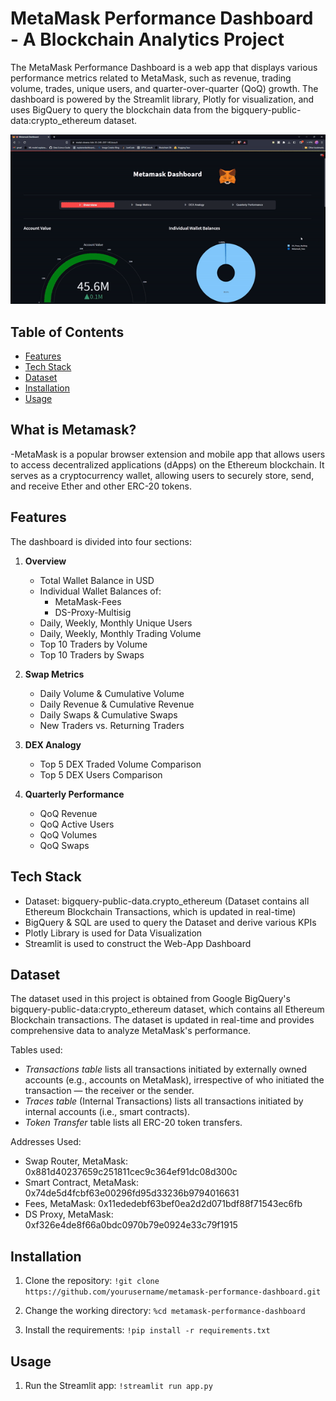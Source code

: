 # MetaMask Performance Dashboard - A Blockchain Analytics Project

The MetaMask Performance Dashboard is a web app that displays various performance metrics related to MetaMask, such as revenue, trading volume, trades, unique users, and quarter-over-quarter (QoQ) growth. The dashboard is powered by the Streamlit library, Plotly for visualization, and uses BigQuery to query the blockchain data from the bigquery-public-data:crypto_ethereum dataset.

![](https://github.com/roswin420/Metamask-Performance-Dashboard/blob/main/demo.gif)

## Table of Contents

- [Features](#features)
- [Tech Stack](#tech-stack)
- [Dataset](#dataset)
- [Installation](#installation)
- [Usage](#usage)

## What is Metamask?
-MetaMask is a popular browser extension and mobile app that allows users to access decentralized applications (dApps) on the Ethereum blockchain. It serves as a cryptocurrency wallet, allowing users to securely store, send, and receive Ether and other ERC-20 tokens.

## Features

The dashboard is divided into four sections:

1. **Overview**
    - Total Wallet Balance in USD
    - Individual Wallet Balances of:
        - MetaMask-Fees
        - DS-Proxy-Multisig
    - Daily, Weekly, Monthly Unique Users
    - Daily, Weekly, Monthly Trading Volume
    - Top 10 Traders by Volume
    - Top 10 Traders by Swaps

2. **Swap Metrics**
    - Daily Volume & Cumulative Volume
    - Daily Revenue & Cumulative Revenue
    - Daily Swaps & Cumulative Swaps
    - New Traders vs. Returning Traders

3. **DEX Analogy**
    - Top 5 DEX Traded Volume Comparison
    - Top 5 DEX Users Comparison

4. **Quarterly Performance**
    - QoQ Revenue
    - QoQ Active Users
    - QoQ Volumes
    - QoQ Swaps

## Tech Stack

- Dataset: bigquery-public-data.crypto_ethereum (Dataset contains all Ethereum Blockchain Transactions, which is updated in real-time)
- BigQuery & SQL are used to query the Dataset and derive various KPIs
- Plotly Library is used for Data Visualization
- Streamlit is used to construct the Web-App Dashboard

## Dataset

The dataset used in this project is obtained from Google BigQuery's bigquery-public-data:crypto_ethereum dataset, which contains all Ethereum Blockchain transactions. The dataset is updated in real-time and provides comprehensive data to analyze MetaMask's performance.

Tables used:

- *Transactions table* lists all transactions initiated by externally owned accounts (e.g., accounts on MetaMask), irrespective of who initiated the transaction — the receiver or the sender.
- *Traces table* (Internal Transactions) lists all transactions initiated by internal accounts (i.e., smart contracts).
- *Token Transfer* table lists all ERC-20 token transfers.

Addresses Used:

- Swap Router, MetaMask: 0x881d40237659c251811cec9c364ef91dc08d300c
- Smart Contract, MetaMask: 0x74de5d4fcbf63e00296fd95d33236b9794016631
- Fees, MetaMask: 0x11ededebf63bef0ea2d2d071bdf88f71543ec6fb
- DS Proxy, MetaMask: 0xf326e4de8f66a0bdc0970b79e0924e33c79f1915

## Installation

1. Clone the repository:
```!git clone https://github.com/yourusername/metamask-performance-dashboard.git```


2. Change the working directory:
```%cd metamask-performance-dashboard```

3. Install the requirements:
```!pip install -r requirements.txt```

## Usage
1. Run the Streamlit app:
```!streamlit run app.py```


